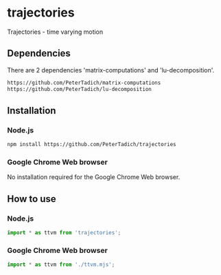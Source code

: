 # trajectories
Trajectories - time varying motion

## Dependencies

There are 2 dependencies 'matrix-computations' and 'lu-decomposition'.

```bash
https://github.com/PeterTadich/matrix-computations
https://github.com/PeterTadich/lu-decomposition
```

## Installation

### Node.js

```bash
npm install https://github.com/PeterTadich/trajectories
```

### Google Chrome Web browser

No installation required for the Google Chrome Web browser.

## How to use

### Node.js

```js
import * as ttvm from 'trajectories';
```

### Google Chrome Web browser

```js
import * as ttvm from './ttvm.mjs';
```